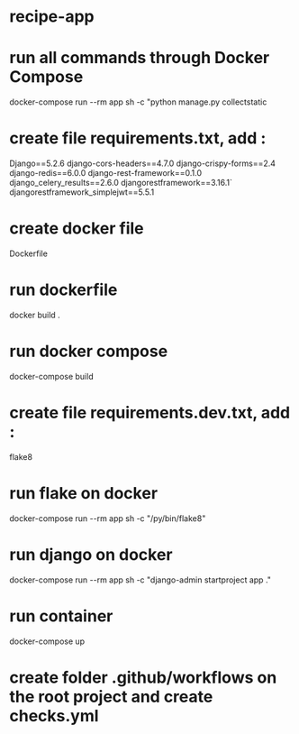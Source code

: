 # recipe-app

# run all commands through Docker Compose

docker-compose run --rm app sh -c "python manage.py collectstatic

# create file requirements.txt, add :

Django==5.2.6
django-cors-headers==4.7.0
django-crispy-forms==2.4
django-redis==6.0.0
django-rest-framework==0.1.0
django_celery_results==2.6.0
djangorestframework==3.16.1`
djangorestframework_simplejwt==5.5.1

# create docker file

Dockerfile

# run dockerfile

docker build .

# run docker compose

docker-compose build

# create file requirements.dev.txt, add :

flake8

# run flake on docker

docker-compose run --rm app sh -c "/py/bin/flake8"

# run django on docker

docker-compose run --rm app sh -c "django-admin startproject app ."

# run container

docker-compose up

# create folder .github/workflows on the root project and create checks.yml
